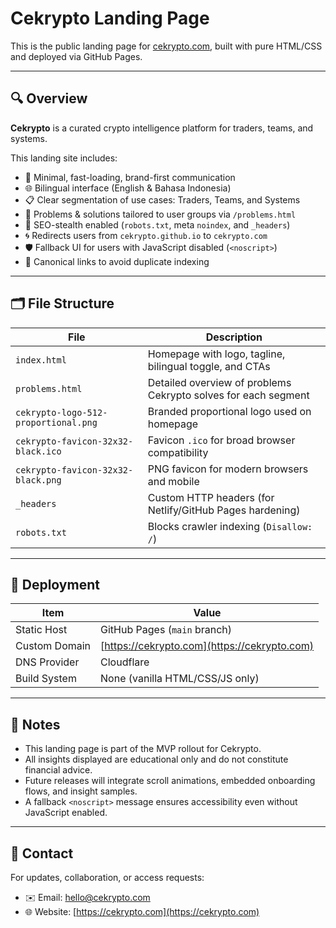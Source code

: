 # Cekrypto Landing Page

This is the public landing page for [cekrypto.com](https://cekrypto.com), built with pure HTML/CSS and deployed via GitHub Pages.

---

## 🔍 Overview

**Cekrypto** is a curated crypto intelligence platform for traders, teams, and systems.

This landing site includes:

- 🎯 Minimal, fast-loading, brand-first communication
- 🌐 Bilingual interface (English & Bahasa Indonesia)
- 📋 Clear segmentation of use cases: Traders, Teams, and Systems
- 🧠 Problems & solutions tailored to user groups via `/problems.html`
- 🚫 SEO-stealth enabled (`robots.txt`, meta `noindex`, and `_headers`)
- 🌀 Redirects users from `cekrypto.github.io` to `cekrypto.com`
- 🛡️ Fallback UI for users with JavaScript disabled (`<noscript>`)
- 🧭 Canonical links to avoid duplicate indexing

---

## 🗂️ File Structure

| File                          | Description                                                    |
|-------------------------------|----------------------------------------------------------------|
| `index.html`                  | Homepage with logo, tagline, bilingual toggle, and CTAs        |
| `problems.html`               | Detailed overview of problems Cekrypto solves for each segment |
| `cekrypto-logo-512-proportional.png` | Branded proportional logo used on homepage                  |
| `cekrypto-favicon-32x32-black.ico`   | Favicon `.ico` for broad browser compatibility              |
| `cekrypto-favicon-32x32-black.png`         | PNG favicon for modern browsers and mobile                   |
| `_headers`                    | Custom HTTP headers (for Netlify/GitHub Pages hardening)       |
| `robots.txt`                  | Blocks crawler indexing (`Disallow: /`)                        |

---

## 🚀 Deployment

| Item               | Value                                     |
|--------------------|--------------------------------------------|
| Static Host        | GitHub Pages (`main` branch)               |
| Custom Domain      | [https://cekrypto.com](https://cekrypto.com) |
| DNS Provider       | Cloudflare                                 |
| Build System       | None (vanilla HTML/CSS/JS only)            |

---

## 📌 Notes

- This landing page is part of the MVP rollout for Cekrypto.
- All insights displayed are educational only and do not constitute financial advice.
- Future releases will integrate scroll animations, embedded onboarding flows, and insight samples.
- A fallback `<noscript>` message ensures accessibility even without JavaScript enabled.

---

## 📧 Contact

For updates, collaboration, or access requests:

- ✉️ Email: [hello@cekrypto.com](mailto:hello@cekrypto.com)
- 🌐 Website: [https://cekrypto.com](https://cekrypto.com)
